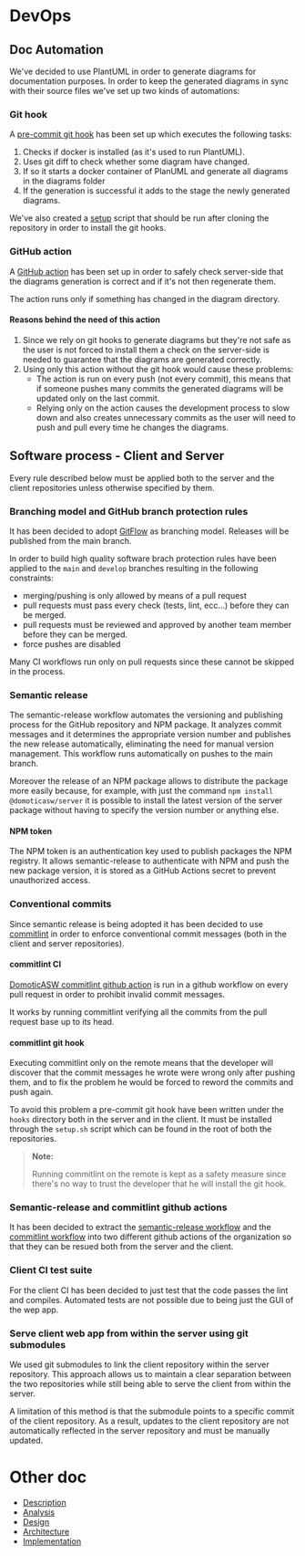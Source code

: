 # DevOps

## Doc Automation

We've decided to use PlantUML in order to generate diagrams for documentation purposes.
In order to keep the generated diagrams in sync with their source files we've set up two kinds of automations:

### Git hook

A [pre-commit git hook](../hooks/pre-commit) has been set up which executes the following tasks:
1. Checks if docker is installed (as it's used to run PlantUML).
1. Uses git diff to check whether some diagram have changed.
1. If so it starts a docker container of PlanUML and generate all diagrams in the diagrams folder
1. If the generation is successful it adds to the stage the newly generated diagrams.

We've also created a [setup](../setup.sh) script that should be run after cloning the repository in order to install the git hooks.

### GitHub action

A [GitHub action](../.github/workflows/generate-diagrams.yaml) has been set up in order to safely check server-side that the diagrams generation is correct and if it's not then regenerate them.

The action runs only if something has changed in the diagram directory.

#### Reasons behind the need of this action

1. Since we rely on git hooks to generate diagrams but they're not safe as the user is not forced to install them a check on the server-side is needed to guarantee that the diagrams are generated correctly.
1. Using only this action without the git hook would cause these problems:
    - The action is run on every push (not every commit), this means that if someone pushes many commits the generated diagrams will be updated only on the last commit.
    - Relying only on the action causes the development process to slow down and also creates unnecessary commits as the user will need to push and pull every time he changes the diagrams.

## Software process - Client and Server

Every rule described below must be applied both to the server and the client repositories unless otherwise specified by them.

### Branching model and GitHub branch protection rules

It has been decided to adopt [GitFlow](https://www.atlassian.com/git/tutorials/comparing-workflows/gitflow-workflow) as branching model.
Releases will be published from the main branch.

In order to build high quality software brach protection rules have been applied to the `main` and `develop` branches resulting in the following constraints:

- merging/pushing is only allowed by means of a pull request
- pull requests must pass every check (tests, lint, ecc...) before they can be merged.
- pull requests must be reviewed and approved by another team member before they can be merged.
- force pushes are disabled

Many CI workflows run only on pull requests since these cannot be skipped in the process.

### Semantic release

The semantic-release workflow automates the versioning and publishing process for the GitHub repository and NPM package.
It analyzes commit messages and it determines the appropriate version number and publishes the new release automatically, eliminating the need for manual version management.
This workflow runs automatically on pushes to the main branch.

Moreover the release of an NPM package allows to distribute the package more easily because, for example, with just the command `npm install @domoticasw/server` it is possible to install the latest version of the server package without having to specify the version number or anything else.

#### NPM token

The NPM token is an authentication key used to publish packages the NPM registry. It allows semantic-release to authenticate with NPM and push the new package version, it is stored as a GitHub Actions secret to prevent unauthorized access.

### Conventional commits

Since semantic release is being adopted it has been decided to use [commitlint](https://github.com/conventional-changelog/commitlint) in order to enforce conventional commit messages (both in the client and server repositories).

#### commitlint CI

[DomoticASW commitlint github action](https://github.com/DomoticASW/commitlint) is run in a github workflow on every pull request in order to prohibit invalid commit messages.

It works by running commitlint verifying all the commits from the pull request base up to its head.

#### commitlint git hook

Executing commitlint only on the remote means that the developer will discover that the commit messages he wrote were wrong only after pushing them, and to fix the problem he would be forced to reword the commits and push again.

To avoid this problem a pre-commit git hook have been written under the `hooks` directory both in the server and in the client. It must be installed through the `setup.sh` script which can be found in the root of both the repositories.

> **Note:**
>
> Running commitlint on the remote is kept as a safety measure since there's no way to trust the developer that he will install the git hook.

### Semantic-release and commitlint github actions

It has been decided to extract the [semantic-release workflow](https://github.com/DomoticASW/semantic-release) and the [commitlint workflow](https://github.com/DomoticASW/commitlint) into two different github actions of the organization so that they can be resued both from the server and the client.

### Client CI test suite

For the client CI has been decided to just test that the code passes the lint and compiles.
Automated tests are not possible due to being just the GUI of the wep app.

### Serve client web app from within the server using git submodules

We used git submodules to link the client repository within the server repository.
This approach allows us to maintain a clear separation between the two repositories while still being able to serve the client from within the server.

A limitation of this method is that the submodule points to a specific commit of the client repository. As a result, updates to the client repository are not automatically reflected in the server repository and must be manually updated.

# Other doc

- [Description](./README.md)
- [Analysis](./01-Analysis.md)
- [Design](./02-Design.md)
- [Architecture](./03-Architecture.md)
- [Implementation](./05-Implementation.md)